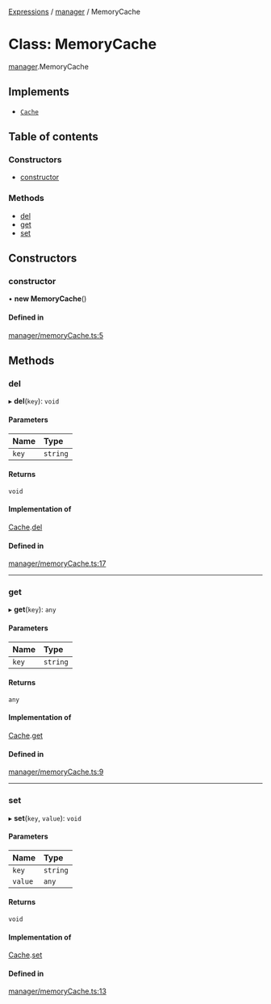 [Expressions](../README.md) / [manager](../modules/manager.md) / MemoryCache

# Class: MemoryCache

[manager](../modules/manager.md).MemoryCache

## Implements

- [`Cache`](../interfaces/model.Cache.md)

## Table of contents

### Constructors

- [constructor](manager.MemoryCache.md#constructor)

### Methods

- [del](manager.MemoryCache.md#del)
- [get](manager.MemoryCache.md#get)
- [set](manager.MemoryCache.md#set)

## Constructors

### constructor

• **new MemoryCache**()

#### Defined in

[manager/memoryCache.ts:5](https://github.com/FlavioLionelRita/js-expressions/blob/3419c08/src/lib/manager/memoryCache.ts#L5)

## Methods

### del

▸ **del**(`key`): `void`

#### Parameters

| Name | Type |
| :------ | :------ |
| `key` | `string` |

#### Returns

`void`

#### Implementation of

[Cache](../interfaces/model.Cache.md).[del](../interfaces/model.Cache.md#del)

#### Defined in

[manager/memoryCache.ts:17](https://github.com/FlavioLionelRita/js-expressions/blob/3419c08/src/lib/manager/memoryCache.ts#L17)

___

### get

▸ **get**(`key`): `any`

#### Parameters

| Name | Type |
| :------ | :------ |
| `key` | `string` |

#### Returns

`any`

#### Implementation of

[Cache](../interfaces/model.Cache.md).[get](../interfaces/model.Cache.md#get)

#### Defined in

[manager/memoryCache.ts:9](https://github.com/FlavioLionelRita/js-expressions/blob/3419c08/src/lib/manager/memoryCache.ts#L9)

___

### set

▸ **set**(`key`, `value`): `void`

#### Parameters

| Name | Type |
| :------ | :------ |
| `key` | `string` |
| `value` | `any` |

#### Returns

`void`

#### Implementation of

[Cache](../interfaces/model.Cache.md).[set](../interfaces/model.Cache.md#set)

#### Defined in

[manager/memoryCache.ts:13](https://github.com/FlavioLionelRita/js-expressions/blob/3419c08/src/lib/manager/memoryCache.ts#L13)
